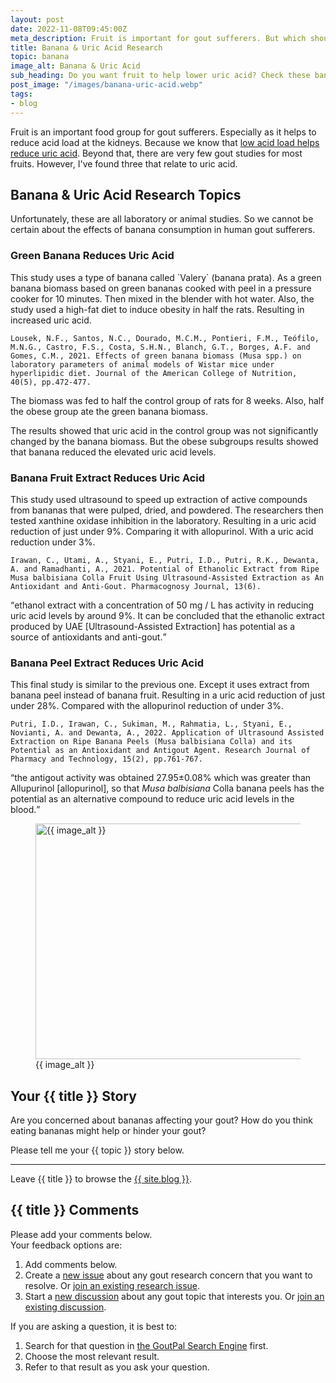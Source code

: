 ```yaml
---
layout: post
date: 2022-11-08T09:45:00Z
meta_description: Fruit is important for gout sufferers. But which should you eat? See how banana consumption helps uric acid.
title: Banana & Uric Acid Research
topic: banana
image_alt: Banana & Uric Acid
sub_heading: Do you want fruit to help lower uric acid? Check these banana & uric acid facts.
post_image: "/images/banana-uric-acid.webp"
tags:
- blog
---
```

<p>Fruit is an important food group for gout sufferers. Especially as it helps to reduce acid load at the kidneys. Because we know that <a href="/blog/pral-and-uric-acid-research">low acid load helps reduce uric acid</a>. Beyond that, there are very few gout studies for most fruits. However, I've found three that relate to uric acid.</p>
<h2 id="topics">Banana &amp; Uric Acid Research Topics</h2>
<p>Unfortunately, these are all laboratory or animal studies. So we cannot be certain about the effects of banana consumption in human gout sufferers.</p>
<h3 id="green">Green Banana Reduces Uric Acid</h3>
<p>This study uses a type of banana called `Valery` (banana prata). As a green banana biomass based on green bananas cooked with peel in a pressure cooker for 10 minutes. Then mixed in the blender with hot water. Also, the study used a high-fat diet to induce obesity in half the rats. Resulting in increased uric acid.</p>
<p><code>Lousek, N.F., Santos, N.C., Dourado, M.C.M., Pontieri, F.M., Teófilo, M.N.G., Castro, F.S., Costa, S.H.N., Blanch, G.T., Borges, A.F. and Gomes, C.M., 2021. Effects of green banana biomass (Musa spp.) on laboratory parameters of animal models of Wistar mice under hyperlipidic diet. Journal of the American College of Nutrition, 40(5), pp.472-477.</code></p>
<p>The biomass was fed to half the control group of rats for 8 weeks. Also, half the obese group ate the green banana biomass.</p>
<p>The results showed that uric acid in the control group was not significantly changed by the banana biomass. But the obese subgroups results showed that banana reduced the elevated uric acid levels.</p>
<h3 id="fruit">Banana Fruit Extract Reduces Uric Acid</h3>
<p>This study used ultrasound to speed up extraction of active compounds from bananas that were pulped, dried, and powdered. The researchers then tested xanthine oxidase inhibition in the laboratory. Resulting in a uric acid reduction of just under 9%. Comparing it with allopurinol. With a uric acid reduction under 3%.</p>
<p><code>Irawan, C., Utami, A., Styani, E., Putri, I.D., Putri, R.K., Dewanta, A. and Ramadhanti, A., 2021. Potential of Ethanolic Extract from Ripe Musa balbisiana Colla Fruit Using Ultrasound-Assisted Extraction as An Antioxidant and Anti-Gout. Pharmacognosy Journal, 13(6).</code></p>
<p><q cite="https://doi.org/10.5530/pj.2021.13.168">ethanol extract with a concentration of 50 mg / L has activity in reducing uric acid levels by around 9%. It can be concluded that the ethanolic extract produced by UAE [Ultrasound-Assisted Extraction] has potential as a source of antioxidants and anti-gout.</q></p>
<h3 id="peel">Banana Peel Extract Reduces Uric Acid</h3>
<p>This final study is similar to the previous one. Except it uses extract from banana peel instead of banana fruit. Resulting in a uric acid reduction of just under 28%. Compared with the allopurinol reduction of under 3%.</p>
<p><code>Putri, I.D., Irawan, C., Sukiman, M., Rahmatia, L., Styani, E., Novianti, A. and Dewanta, A., 2022. Application of Ultrasound Assisted Extraction on Ripe Banana Peels (Musa balbisiana Colla) and its Potential as an Antioxidant and Antigout Agent. Research Journal of Pharmacy and Technology, 15(2), pp.761-767.</code></p>
<p><q cite="https://doi.org/10.52711/0974-360X.2022.00127">the antigout activity was obtained 27.95±0.08% which was greater than Allupurinol [allopurinol], so that <em>Musa balbisiana</em> Colla banana peels has the potential as an alternative compound to reduce uric acid levels in the blood.</q></p>
<figure class="inner" id="image">
<img height="377" width="610" alt="{{ image_alt }}" src="{{ post_image }}">
  <figcaption>{{ image_alt }}</figcaption>
</figure>
<h2 id="next">Your {{ title }} Story</h2>
<p>Are you concerned about bananas affecting your gout? How do you think eating bananas might help or hinder your gout?</p>
<p>Please tell me your {{ topic }} story below.</p>
<p></p><hr>
Leave {{ title }} to browse the <a href="/blog">{{ site.blog }}</a>.
<h2 id="comments">{{ title }} Comments</h2>
<p>Please add your comments below.<br>
Your feedback options are:</p>
<ol>
<li>Add comments below.</li>
<li>Create a <a href="https://github.com/kct2020/goutpal-info-11ty/issues/new/choose">new issue</a> about any gout research concern that you want to resolve. Or <a href="https://github.com/kct2020/goutpal-info-11ty/issues">join an existing research issue</a>.</li>
<li>Start a <a href="https://github.com/kct2020/goutpal-com-skeleventy/discussions/new">new discussion</a> about any gout topic that interests you. Or <a href="https://github.com/kct2020/goutpal-com-skeleventy/discussions">join an existing discussion</a>.</li>
</ol>
<p>If you are asking a question, it is best to:</p>
<ol>
<li>Search for that question in <a href="https://cse.google.com/cse?cof=FORID:0&amp;cx=partner-pub-4857169685716700:9780732506">the GoutPal Search Engine</a> first.</li>
<li>Choose the most relevant result.</li>
<li>Refer to that result as you ask your question.</li>
</ol>
